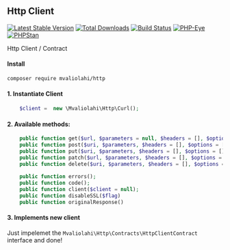 ## Http Client

[![Latest Stable Version](https://poser.pugx.org/mvaliolahi/http/v/stable)](https://packagist.org/packages/mvaliolahi/http)
[![Total Downloads](https://poser.pugx.org/mvaliolahi/http/downloads)](https://packagist.org/packages/mvaliolahi/http)
[![Build Status](https://travis-ci.org/mvaliolahi/http.svg?branch=master)](https://travis-ci.org/mvaliolahi/http)
[![PHP-Eye](https://php-eye.com/badge/mvaliolahi/http/tested.svg?style=flat)](https://php-eye.com/package/mvaliolahi/http)
[![PHPStan](https://img.shields.io/badge/PHPStan-enabled-brightgreen.svg?style=flat)](https://github.com/phpstan/phpstan) 
<!-- [![StyleCI](https://github.styleci.io/repos/165880013/shield?style=flat)](https://github.styleci.io/repos/165880013) -->
<!-- [![codecov](https://codecov.io/gh/mvaliolahi/http/branch/master/graph/badge.svg)](https://codecov.io/gh/mvaliolahi/http) --> 

Http Client / Contract

#### Install

```bash
composer require mvaliolahi/http
```

#### 1. Instantiate Client

```php
    $client =  new \Mvaliolahi\Http\Curl();
```

#### 2. Available methods:

```php
    public function get($url, $parameters = null, $headers = [], $options = []);
    public function post($uri, $parameters, $headers = [], $options = []);
    public function put($uri, $parameters, $headers = [], $options = []);
    public function patch($url, $parameters, $headers = [], $options = []);
    public function delete($uri, $parameters, $headers = [], $options = []);
    
    public function errors();
    public function code();
    public function client($client = null);
    public function disableSSL($flag)
    public function originalResponse()
```    


#### 3. Implements new client

Just impelemet the `Mvaliolahi\Http\Contracts\HttpClientContract` interface and done!
